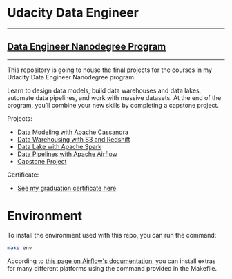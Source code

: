 # Udacity Data Engineer
***
## [Data Engineer Nanodegree Program](https://www.udacity.com/course/data-engineer-nanodegree--nd027)
***
This repository is going to house the final projects for the courses in my Udacity Data Engineer Nanodegree program.

Learn to design data models, build data warehouses and data lakes, automate data pipelines, 
and work with massive datasets. At the end of the program, you’ll combine your new skills 
by completing a capstone project.

Projects:
* [Data Modeling with Apache Cassandra]()
* [Data Warehousing with S3 and Redshift]()
* [Data Lake with Apache Spark]()
* [Data Pipelines with Apache Airflow]()
* [Capstone Project]()

Certificate:
* [See my graduation certificate here]()
# Environment
To install the environment used with this repo, you can run the command:
```bash
make env
```

According to [this page on Airflow's documentation](https://airflow.apache.org/docs/apache-airflow/stable/extra-packages-ref.html), you can install
extras for many different platforms using the command provided in the Makefile. 
